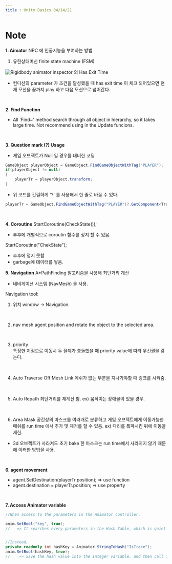 ```yaml
---
title : Unity Basics 04/14/21
---
```



# Note

**1. Aimator**
NPC 에 인공지능을 부여하는 방법
1. 유한상태머신 finite state machine (FSM)

![Rigidbody](C:\Users\user\Pictures\Snip\HasExitTime.png)
animator inspector 의 Has Exit Time
 - 컨디션의 parameter 가 조건을 달성했을 때 has exit time 이 체크 되어있으면 현재 모션을 끝까지 play 하고 다음 모션으로 넘어간다.


<br/>

**2. Find Function**
- All 'Find~' method search through all object in hierarchy, so it takes large time.
Not recommend using in the Update funcions.

<br/>

**3. Question mark (?) Usage**

- 게임 오브젝트가 Null 일 경우를 대비한 코딩
```cs
GameObject playerObject = GameObject.FindGameObjectWithTag("PLAYER");
if(playerObject != null)
{
    playerTr = playerObject.transform;
}
```
- 위 코드를 간결하게 '?' 를 사용해서 한 줄로 바꿀 수 있다.
```cs
playerTr = GameObject.FindGameObjectWithTag("PLAYER")?.GetComponent<Transform>();

```
<br/>

**4. Coroutine**
StartCoroutine(CheckState()); 
 - 추후에 개별적으로 coroutin 함수를 정지 할 수 있음.

StartCoroutine("ChekState"); 
 - 추후에 정지 못함
 - garbage에 데이터를 쌓음.


**5. Navigation**
 A*PathFinding 알고리즘을 사용해 최단거리 계산
- 네비게이션 시스템 (NavMesh) 을 사용.

Navigation tool:
1. 위치
    window -> Navigation.
<br/>

2. nav mesh agent
    position and rotate the object to the selected area.
<br/>

3. priority  
     특정한 지점으로 이동시 두 물체가 충돌했을 때 priority value에 따라 우선권을 갖는다.
<br/>

4. Auto Traverse Off Mesh Link
메쉬가 없는 부분을 지나가야할 때 링크를 시켜줌.
<br/>

5. Auto Repath
최단거리를 재계산 함.
    ex) 움직이는 장애물이 있을 경우.
<br/>

6. Area Mask
공간상의 마스크를 여러개로 분류하고
게임 오브젝트에게 이동가능한 매쉬를 run time 에서 추가 및 제거를 할 수 있음.
ex) 다리를 폭파시킨 뒤에 이동을 제한.

- 3d 오브젝트가 사라져도 초기 bake 한 마스크는 run time에서 사라지지 않기 때문에 이러한 방법을 사용.

<br/>

**6. agent movement**
- agent.SetDestination(playerTr.position); => use function
- agent.destination = playerTr.position;  => use property

<br/>

**7. Access Animator variable**
```cs
//When access to the parameters in the Animator controller.

anim.SetBool("key", true); 
//   => It searches every parameters in the Hash Table, which is quiet heavy.


//Instead,
private readonly int hashKey = Animator.StringToHash("IsTrace");
anim.SetBool(hashKey, true);
//    => Save the hash value into the Integer variable, and then call it.

